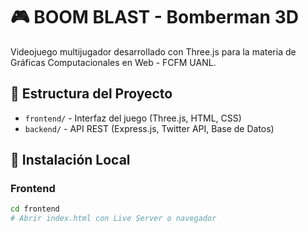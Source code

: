 # 🎮 BOOM BLAST - Bomberman 3D

Videojuego multijugador desarrollado con Three.js para la materia de Gráficas Computacionales en Web - FCFM UANL.

## 📁 Estructura del Proyecto

- `frontend/` - Interfaz del juego (Three.js, HTML, CSS)
- `backend/` - API REST (Express.js, Twitter API, Base de Datos)

## 🚀 Instalación Local

### Frontend
```bash
cd frontend
# Abrir index.html con Live Server o navegador